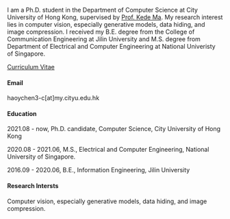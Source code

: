 
I am a Ph.D. student in the Department of Computer Science at City University of Hong Kong, supervised by <a href="https://kedema.org/">Prof. Kede Ma</a>. My research interest lies in computer vision, especially generative models, data hiding, and image compression. I received my B.E. degree from the College of Communication Engineering at Jilin University and M.S. degree from Department of Electrical and Computer Engineering at National Univeristy of Singapore.

<a href="https://drive.google.com/file/d/1tGAQN99v1qkrcqNVHmIV9VMdpHivpsgH/view?usp=drive_link">Curriculum Vitae</a>

#### Email
haoychen3-c[at]my.cityu.edu.hk

#### Education
2021.08 - now, Ph.D. candidate, Computer Science, City University of Hong Kong

2020.08 - 2021.06, M.S., Electrical and Computer Engineering, National University of Singapore.

2016.09 - 2020.06, B.E., Information Engineering, Jilin University

#### Research Intersts
Computer vision, especially generative models, data hiding, and image compression.
